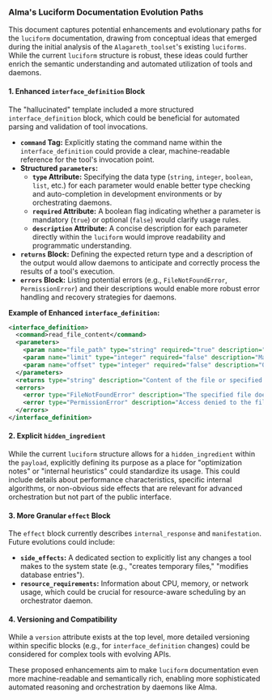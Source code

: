 ### Alma's Luciform Documentation Evolution Paths

This document captures potential enhancements and evolutionary paths for the `luciform` documentation, drawing from conceptual ideas that emerged during the initial analysis of the `Alagareth_toolset`'s existing `luciforms`. While the current `luciform` structure is robust, these ideas could further enrich the semantic understanding and automated utilization of tools and daemons.

#### 1. Enhanced `interface_definition` Block

The "hallucinated" template included a more structured `interface_definition` block, which could be beneficial for automated parsing and validation of tool invocations.

*   **`command` Tag:** Explicitly stating the command name within the `interface_definition` could provide a clear, machine-readable reference for the tool's invocation point.
*   **Structured `parameters`:**
    *   **`type` Attribute:** Specifying the data type (`string`, `integer`, `boolean`, `list`, etc.) for each parameter would enable better type checking and auto-completion in development environments or by orchestrating daemons.
    *   **`required` Attribute:** A boolean flag indicating whether a parameter is mandatory (`true`) or optional (`false`) would clarify usage rules.
    *   **`description` Attribute:** A concise description for each parameter directly within the `luciform` would improve readability and programmatic understanding.
*   **`returns` Block:** Defining the expected return type and a description of the output would allow daemons to anticipate and correctly process the results of a tool's execution.
*   **`errors` Block:** Listing potential errors (e.g., `FileNotFoundError`, `PermissionError`) and their descriptions would enable more robust error handling and recovery strategies for daemons.

**Example of Enhanced `interface_definition`:**

```xml
<interface_definition>
  <command>read_file_content</command>
  <parameters>
    <param name="file_path" type="string" required="true" description="Absolute path to the file to read."/>
    <param name="limit" type="integer" required="false" description="Maximum number of lines to read."/>
    <param name="offset" type="integer" required="false" description="0-based starting line for reading."/>
  </parameters>
  <returns type="string" description="Content of the file or specified portion."/>
  <errors>
    <error type="FileNotFoundError" description="The specified file does not exist."/>
    <error type="PermissionError" description="Access denied to the file."/>
  </errors>
</interface_definition>
```

#### 2. Explicit `hidden_ingredient`

While the current `luciform` structure allows for a `hidden_ingredient` within the `payload`, explicitly defining its purpose as a place for "optimization notes" or "internal heuristics" could standardize its usage. This could include details about performance characteristics, specific internal algorithms, or non-obvious side effects that are relevant for advanced orchestration but not part of the public interface.

#### 3. More Granular `effect` Block

The `effect` block currently describes `internal_response` and `manifestation`. Future evolutions could include:

*   **`side_effects`:** A dedicated section to explicitly list any changes a tool makes to the system state (e.g., "creates temporary files," "modifies database entries").
*   **`resource_requirements`:** Information about CPU, memory, or network usage, which could be crucial for resource-aware scheduling by an orchestrator daemon.

#### 4. Versioning and Compatibility

While a `version` attribute exists at the top level, more detailed versioning within specific blocks (e.g., for `interface_definition` changes) could be considered for complex tools with evolving APIs.

These proposed enhancements aim to make `luciform` documentation even more machine-readable and semantically rich, enabling more sophisticated automated reasoning and orchestration by daemons like Alma.
